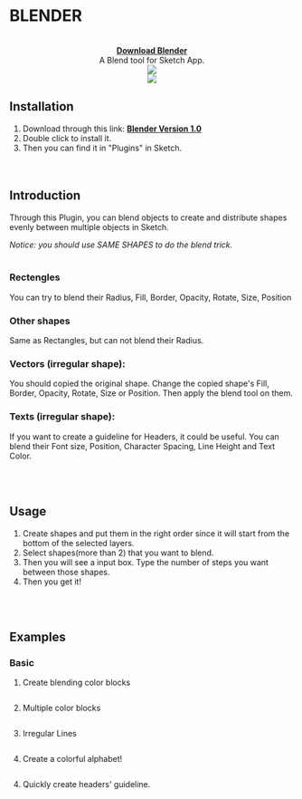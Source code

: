 # BLENDER
 


 
<p align="center">
  <br>
  <strong><a href="https://github.com/bunnieabc/Blender/raw/master/download/Blender.zip">Download Blender</a></strong> <br>
  A Blend tool for Sketch App. <br>
  <img src = "https://github.com/bunnieabc/Blender/blob/master/doc/logo.png"/>
  <br>
  <img src = "https://github.com/bunnieabc/Blender/blob/master/doc/blender-logo.gif"/>
</p>

## Installation
1. Download through this link: <a href="https://github.com/bunnieabc/Blender/raw/master/download/Blender.zip">**Blender Version 1.0**</a> <br>
2. Double click to install it.<br>
3. Then you can find it in "Plugins" in Sketch.<br>
<br><br>

## Introduction  
Through this Plugin, you can blend objects to create and distribute shapes evenly between multiple objects in Sketch.

*Notice: you should use SAME SHAPES to do the blend trick.*
<br><br>
### Rectengles 
You can try to blend their Radius, Fill, Border, Opacity, Rotate, Size, Position
<br>
### Other shapes  
Same as Rectangles, but can not blend their Radius.
<br>
### Vectors (irregular shape):  
You should copied the original shape. Change the copied shape's Fill, Border, Opacity, Rotate, Size or Position. Then apply the blend tool on them.
<br>
### Texts (irregular shape):  
If you want to create a guideline for Headers, it could be useful. You can blend their Font size, Position, Character Spacing, Line Height and Text Color.

<br><br>
## Usage  
1. Create shapes and put them in the right order since it will start from the bottom of the selected layers.<br>
2. Select shapes(more than 2) that you want to blend.<br>
3. Then you will see a input box. Type the number of steps you want between those shapes.<br>
4. Then you get it!<br>

<br><br>
## Examples
### Basic

1. Create blending color blocks <br>
<img src="https://github.com/bunnieabc/Blender/blob/master/doc/blender-ex1.gif" alt="">
<br>

2. Multiple color blocks <br>
<img src="https://github.com/bunnieabc/Blender/blob/master/doc/blender-ex2-1.gif" alt="">
<br>

3. Irregular Lines <br>
<img src="https://github.com/bunnieabc/Blender/blob/master/doc/blender-ex3.gif" alt="">
<br>

4. Create a colorful alphabet! <br>
<img src="https://github.com/bunnieabc/Blender/blob/master/doc/blender-ex2.gif" alt="">
<br>

4. Quickly create headers' guideline. <br>
<img src="https://github.com/bunnieabc/Blender/blob/master/doc/blender-ex5.gif" alt="">
<br>